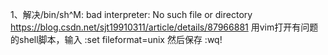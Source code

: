 1、解决/bin/sh^M: bad interpreter: No such file or directory
https://blog.csdn.net/sjt19910311/article/details/87966881
用vim打开有问题的shell脚本，输入
:set fileformat=unix
然后保存
:wq!